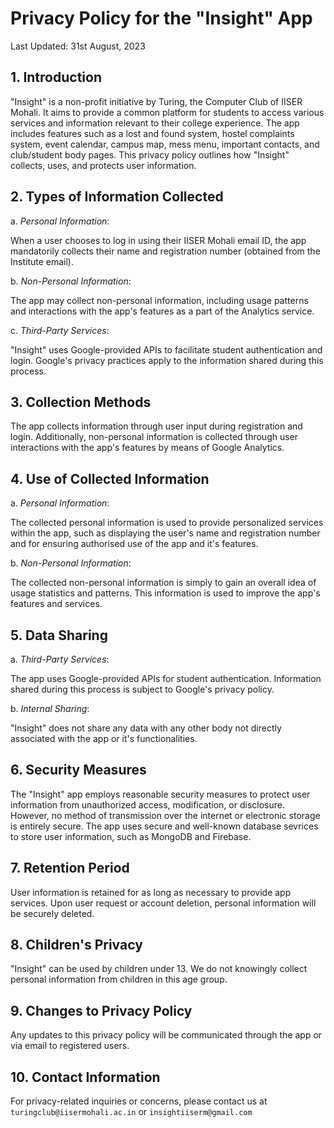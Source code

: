 # Privacy Policy for the "Insight" App

Last Updated: 31st August, 2023

## 1.  Introduction

"Insight" is a non-profit initiative by Turing, the Computer Club of IISER Mohali. It aims to provide a common platform for students to access various services and information relevant to their college experience. The app includes features such as a lost and found system, hostel complaints system, event calendar, campus map, mess menu, important contacts, and club/student body pages. This privacy policy outlines how "Insight" collects, uses, and protects user information.

## 2. Types of Information Collected

a. *Personal Information*:

When a user chooses to log in using their IISER Mohali email ID, the app mandatorily collects their name and registration number (obtained from the Institute email).

b. _Non-Personal Information_:

The app may collect non-personal information, including usage patterns and interactions with the app's features as a part of the Analytics service.

c. _Third-Party Services_:

"Insight" uses Google-provided APIs to facilitate student authentication and login. Google's privacy practices apply to the information shared during this process.

## 3. Collection Methods

The app collects information through user input during registration and login. Additionally, non-personal information is collected through user interactions with the app's features by means of Google Analytics.


## 4. Use of Collected Information

a. _Personal Information_:

The collected personal information is used to provide personalized services within the app, such as displaying the user's name and registration number and for ensuring authorised use of the app and it's features.

b. _Non-Personal Information_:

The collected non-personal information is simply to gain an overall idea of usage statistics and patterns. This information is used to improve the app's features and services.

## 5. Data Sharing

a. _Third-Party Services_:

The app uses Google-provided APIs for student authentication. Information shared during this process is subject to Google's privacy policy.

b. _Internal Sharing_:

"Insight" does not share any data with any other body not directly associated with the app or it's functionalities.



## 6. Security Measures

The "Insight" app employs reasonable security measures to protect user information from unauthorized access, modification, or disclosure. However, no method of transmission over the internet or electronic storage is entirely secure. The app uses secure and well-known database sevrices to store user information, such as MongoDB and Firebase.

## 7. Retention Period

User information is retained for as long as necessary to provide app services. Upon user request or account deletion, personal information will be securely deleted.

## 8. Children's Privacy

"Insight" can be used by children under 13. We do not knowingly collect personal information from children in this age group.

## 9. Changes to Privacy Policy

Any updates to this privacy policy will be communicated through the app or via email to registered users.

## 10. Contact Information

For privacy-related inquiries or concerns, please contact us at `turingclub@iisermohali.ac.in` or `insightiiserm@gmail.com`